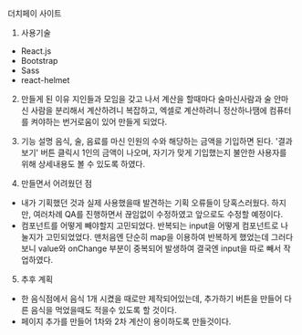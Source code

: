 더치페이 사이트 

1. 사용기술
  - React.js
  - Bootstrap
  - Sass
  - react-helmet
  
2. 만들게 된 이유
지인들과 모임을 갖고 나서 계산을 할때마다 술마신사람과 술 안마신 사람을 분리해서 계산하려니 복잡하고, 엑셀로 계산하려니 정산하나땜에 컴퓨터를 켜야하는 번거로움이 있어 만들게 되었다. 

3. 기능 설명
음식, 술, 음료를 마신 인원의 수와 해당하는 금액을 기입하면 된다. 
'결과보기' 버튼 클릭시 1인의 금액이 나오며, 자기가 맞게 기입했는지 불안한 사용자를 위해 상세내용도 볼 수 있도록 하였다.

4. 만들면서 어려웠던 점
 - 내가 기획했던 것과 실제 사용했을때 발견하는 기획 오류들이 당혹스러웠다. 하지만, 여러차례 QA를 진행하면서 끊임없이 수정하였고 앞으로도 수정할 예정이다. 
 - 컴포넌트를 어떻게 빼야할지 고민되었다. 반복되는 input을 어떻게 컴포넌트로 나눌지가 고민되었었다. 맨처음엔 단순히 map을 이용하여 반복하게 했었는데 그러다보니 value와 onChange 부분이 중복되어 발생하여 결국엔 input을 따로 빼서 작업하였다.
 
5. 추후 계획
  - 한 음식점에서 음식 1개 시켰을 때로만 제작되어있는데, 추가하기 버튼을 만들어 다른 음식을 먹었을때도 적을수 있도록 할 것이다. 
  - 페이지 추가를 만들어 1차와 2차 계산이 용이하도록 만들것이다. 
  

